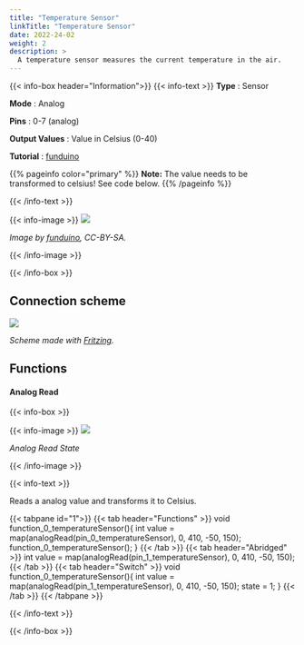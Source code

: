 ```yaml
---
title: "Temperature Sensor"
linkTitle: "Temperature Sensor"
date: 2022-24-02
weight: 2
description: >
  A temperature sensor measures the current temperature in the air.
---
```


{{< info-box header="Information">}}
{{< info-text >}}
  **Type** : Sensor

  **Mode** : Analog

  **Pins** : 0-7 (analog)

  **Output Values** : Value in Celsius (0-40)

  **Tutorial** : [funduino](https://funduino.de/nr-10-temperatur-messen) 

  {{% pageinfo color="primary" %}}
**Note:** The value needs to be transformed to celsius! See code below.
{{% /pageinfo %}}

  {{< /info-text >}}

  {{< info-image >}}
   ![](https://funduinoshop.com/media/image/ec/1e/17/temperatursensor-tmp36gt9z-arduino.jpg)
   
   _Image by [funduino](https://funduinoshop.com/media/image/ec/1e/17/temperatursensor-tmp36gt9z-arduino.jpg), CC-BY-SA._

  {{< /info-image >}}

{{< /info-box >}}

## Connection scheme
![](/docs/connectionplan/steckplan_temperaturesensor.png)
   
  _Scheme made with [Fritzing](https://fritzing.org/)._

## Functions

#### Analog Read

{{< info-box >}}

  {{< info-image >}}
   ![](/docs/components/temperaturesensor.png)
   
   _Analog Read State_

  {{< /info-image >}}

{{< info-text >}}

Reads a analog value and transforms it to Celsius.
  
  {{< tabpane id="1">}}
  {{< tab header="Functions" >}}
void function_0_temperatureSensor(){
int value = map(analogRead(pin_0_temperatureSensor), 0, 410, -50, 150);
function_0_temperatureSensor();
}
  {{< /tab >}}
  {{< tab header="Abridged" >}}
int value = map(analogRead(pin_1_temperatureSensor), 0, 410, -50, 150);
  {{< /tab >}}
  {{< tab header="Switch" >}}
void function_0_temperatureSensor(){
int value = map(analogRead(pin_1_temperatureSensor), 0, 410, -50, 150);
state = 1;
}
  {{< /tab >}}
{{< /tabpane >}}

  {{< /info-text >}}

{{< /info-box >}}